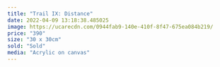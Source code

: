 ```yaml
---
title: "Trail IX: Distance"
date: 2022-04-09 13:18:38.485025
image: https://ucarecdn.com/0944fab9-140e-410f-8f47-675ea084b219/
price: "390"
size: "30 x 30cm"
sold: "Sold"
media: "Acrylic on canvas"
---
```


